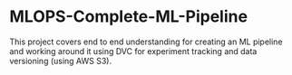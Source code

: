 # MLOPS-Complete-ML-Pipeline
This project covers end to end understanding for creating an ML pipeline and working around it using DVC for experiment tracking and data versioning (using AWS S3).
